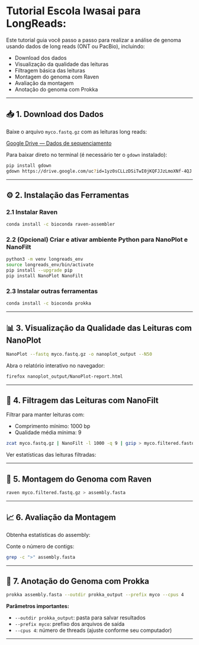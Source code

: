 # Tutorial Escola Iwasai para LongReads:

Este tutorial guia você passo a passo para realizar a análise de genoma usando dados de long reads (ONT ou PacBio), incluindo:

- Download dos dados  
- Visualização da qualidade das leituras  
- Filtragem básica das leituras  
- Montagem do genoma com Raven  
- Avaliação da montagem  
- Anotação do genoma com Prokka  

---

## 📥 1. Download dos Dados

Baixe o arquivo `myco.fastq.gz` com as leituras long reads:

[Google Drive — Dados de sequenciamento](https://drive.google.com/file/d/1yz0sCLLzDSiTwI0jKQFJJzLmoXNf-4QJ/view?usp=drive_link)

Para baixar direto no terminal (é necessário ter o `gdown` instalado):

```bash
pip install gdown
gdown https://drive.google.com/uc?id=1yz0sCLLzDSiTwI0jKQFJJzLmoXNf-4QJ
```

---

## ⚙️ 2. Instalação das Ferramentas

### 2.1 Instalar Raven

```bash
conda install -c bioconda raven-assembler
```

### 2.2 (Opcional) Criar e ativar ambiente Python para NanoPlot e NanoFilt

```bash
python3 -m venv longreads_env
source longreads_env/bin/activate
pip install --upgrade pip
pip install NanoPlot NanoFilt
```

### 2.3 Instalar outras ferramentas

```bash
conda install -c bioconda prokka
```

---

## 📊 3. Visualização da Qualidade das Leituras com NanoPlot

```bash
NanoPlot --fastq myco.fastq.gz -o nanoplot_output --N50
```

Abra o relatório interativo no navegador:

```bash
firefox nanoplot_output/NanoPlot-report.html
```

---

## 🧼 4. Filtragem das Leituras com NanoFilt

Filtrar para manter leituras com:
- Comprimento mínimo: 1000 bp
- Qualidade média mínima: 9

```bash
zcat myco.fastq.gz | NanoFilt -l 1000 -q 9 | gzip > myco.filtered.fastq.gz
```

Ver estatísticas das leituras filtradas:


---

## 🧬 5. Montagem do Genoma com Raven

```bash
raven myco.filtered.fastq.gz > assembly.fasta
```

---

## 📈 6. Avaliação da Montagem

Obtenha estatísticas do assembly:

Conte o número de contigs:

```bash
grep -c ">" assembly.fasta
```

---

## 📝 7. Anotação do Genoma com Prokka

```bash
prokka assembly.fasta --outdir prokka_output --prefix myco --cpus 4
```

**Parâmetros importantes:**
- `--outdir prokka_output`: pasta para salvar resultados
- `--prefix myco`: prefixo dos arquivos de saída
- `--cpus 4`: número de threads (ajuste conforme seu computador)

---


